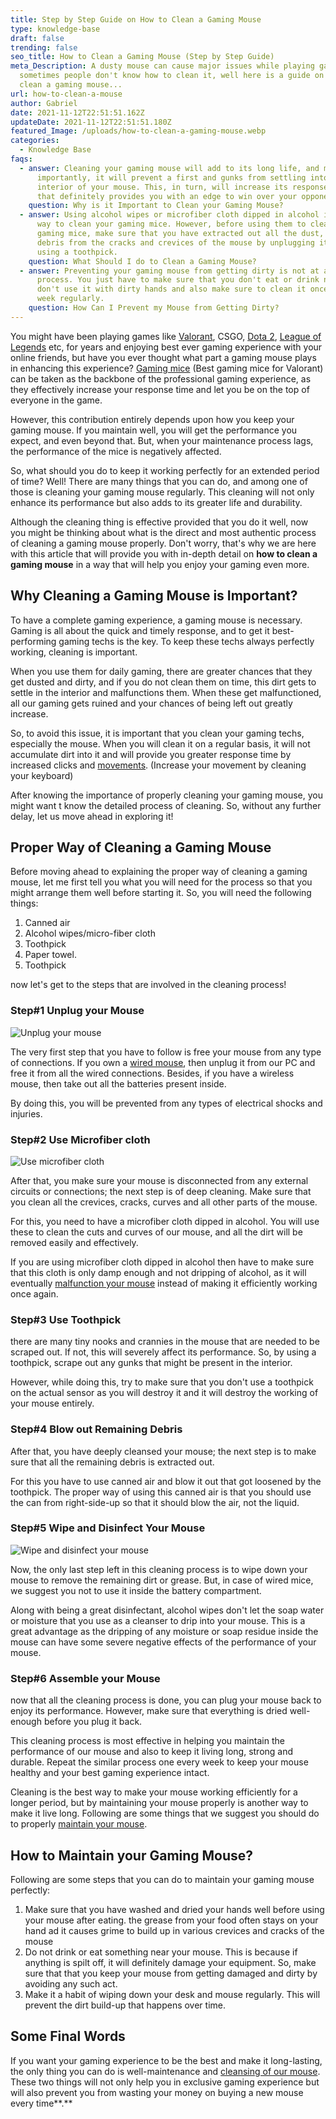 ```yaml
---
title: Step by Step Guide on How to Clean a Gaming Mouse
type: knowledge-base
draft: false
trending: false
seo_title: How to Clean a Gaming Mouse (Step by Step Guide)
meta_Description: A dusty mouse can cause major issues while playing games,
  sometimes people don't know how to clean it, well here is a guide on how to
  clean a gaming mouse...
url: how-to-clean-a-mouse
author: Gabriel
date: 2021-11-12T22:51:51.162Z
updateDate: 2021-11-12T22:51:51.180Z
featured_Image: /uploads/how-to-clean-a-gaming-mouse.webp
categories:
  - Knowledge Base
faqs:
  - answer: Cleaning your gaming mouse will add to its long life, and most
      importantly, it will prevent a first and gunks from settling into the
      interior of your mouse. This, in turn, will increase its response time
      that definitely provides you with an edge to win over your opponents.
    question: Why is it Important to Clean your Gaming Mouse?
  - answer: Using alcohol wipes or microfiber cloth dipped in alcohol is the best
      way to clean your gaming mice. However, before using them to clean your
      gaming mice, make sure that you have extracted out all the dust, dirt, and
      debris from the cracks and crevices of the mouse by unplugging it and
      using a toothpick.
    question: What Should I do to Clean a Gaming Mouse?
  - answer: Preventing your gaming mouse from getting dirty is not at all difficult
      process. You just have to make sure that you don't eat or drink near it,
      don't use it with dirty hands and also make sure to clean it once every
      week regularly.
    question: How Can I Prevent my Mouse from Getting Dirty?
---
```

You might have been playing games like [Valorant](https://playvalorant.com/), CSGO, [Dota 2](https://www.dota2.com/home), [League of Legends](https://na.leagueoflegends.com/en-us/) etc, for years and enjoying best ever gaming experience with your online friends, but have you ever thought what part a gaming mouse plays in enhancing this experience? [Gaming mice](https://gamingtechies.com/best-mouse-for-valorant/) (Best gaming mice for Valorant) can be taken as the backbone of the professional gaming experience, as they effectively increase your response time and let you be on the top of everyone in the game. 

However, this contribution entirely depends upon how you keep your gaming mouse. If you maintain well, you will get the performance you expect, and even beyond that. But, when your maintenance process lags, the performance of the mice is negatively affected. 

So, what should you do to keep it working perfectly for an extended period of time? Well! There are many things that you can do, and among one of those is cleaning your gaming mouse regularly. This cleaning will not only enhance its performance but also adds to its greater life and durability. 

Although the cleaning thing is effective provided that you do it well, now you might be thinking about what is the direct and most authentic process of cleaning a gaming mouse properly. Don't worry, that's why we are here with this article that will provide you with in-depth detail on **how to clean a gaming mouse** in a way that will help you enjoy your gaming even more.

## Why Cleaning a Gaming Mouse is Important? 

To have a complete gaming experience, a gaming mouse is necessary. Gaming is all about the quick and timely response, and to get it best-performing gaming techs is the key. To keep these techs always perfectly working, cleaning is important.

When you use them for daily gaming, there are greater chances that they get dusted and dirty, and if you do not clean them on time, this dirt gets to settle in the interior and malfunctions them. When these get malfunctioned, all our gaming gets ruined and your chances of being left out greatly increase. 

So, to avoid this issue, it is important that you clean your gaming techs, especially the mouse. When you will clean it on a regular basis, it will not accumulate dirt into it and will provide you greater response time by increased clicks and [movements](https://gamingtechies.com/how-to-clean-keyboard/). (Increase your movement by cleaning your keyboard)

After knowing the importance of properly cleaning your gaming mouse, you might want t know the detailed process of cleaning. So, without any further delay, let us move ahead in exploring it! 

## Proper Way of Cleaning a Gaming Mouse 

Before moving ahead to explaining the proper way of cleaning a gaming mouse, let me first tell you what you will need for the process so that you might arrange them well before starting it. So, you will need the following things: 

1. Canned air
2. Alcohol wipes/micro-fiber cloth
3. Toothpick 
4. Paper towel. 
5. Toothpick 

now let's get to the steps that are involved in the cleaning process!

### Step#1 Unplug your Mouse 

![Unplug your mouse](/uploads/unplug-your-mouse.webp "Unplug your mouse")

The very first step that you have to follow is free your mouse from any type of connections. If you own a [wired mouse](https://www.a4tech.com/products.aspx?id=9), then unplug it from our PC and free it from all the wired connections. Besides, if you have a wireless mouse, then take out all the batteries present inside.

By doing this, you will be prevented from any types of electrical shocks and injuries. 

### Step#2 Use Microfiber cloth 

![Use microfiber cloth](/uploads/use-microfiber-cloth.webp "Use microfiber cloth")

After that, you make sure your mouse is disconnected from any external circuits or connections; the next step is of deep cleaning. Make sure that you clean all the crevices, cracks, curves and all other parts of the mouse. 

For this, you need to have a microfiber cloth dipped in alcohol. You will use these to clean the cuts and curves of our mouse, and all the dirt will be removed easily and effectively. 

If you are using microfiber cloth dipped in alcohol then have to make sure that this cloth is only damp enough and not dripping of alcohol, as it will eventually [malfunction your mouse](https://www.lifewire.com/my-mouse-wont-work-2640089) instead of making it efficiently working once again. 

### Step#3 Use Toothpick 

there are many tiny nooks and crannies in the mouse that are needed to be scraped out. If not, this will severely affect its performance. So, by using a toothpick, scrape out any gunks that might be present in the interior. 

However, while doing this, try to make sure that you don't use a toothpick on the actual sensor as you will destroy it and it will destroy the working of your mouse entirely. 

### Step#4 Blow out Remaining Debris

After that, you have deeply cleansed your mouse; the next step is to make sure that all the remaining debris is extracted out. 

For this you have to use canned air and blow it out that got loosened by the toothpick. The proper way of using this canned air is that you should use the can from right-side-up so that it should blow the air, not the liquid. 

### Step#5 Wipe and Disinfect Your Mouse

![Wipe and disinfect your mouse](/uploads/wipe-and-disinfect-your-mouse.webp "Wipe and disinfect your mouse")

Now, the only last step left in this cleaning process is to wipe down your mouse to remove the remaining dirt or grease. But, in case of wired mice, we suggest you not to use it inside the battery compartment. 

Along with being a great disinfectant, alcohol wipes don't let the soap water or moisture that you use as a cleanser to drip into your mouse. This is a great advantage as the dripping of any moisture or soap residue inside the mouse can have some severe negative effects of the performance of your mouse. 

### Step#6 Assemble your Mouse

now that all the cleaning process is done, you can plug your mouse back to enjoy its performance. However, make sure that everything is dried well-enough before you plug it back. 

This cleaning process is most effective in helping you maintain the performance of our mouse and also to keep it living long, strong and durable. Repeat the similar process one every week to keep your mouse healthy and your best gaming experience intact. 

Cleaning is the best way to make your mouse working efficiently for a longer period, but by maintaining your mouse properly is another way to make it live long. Following are some things that we suggest you should do to properly [maintain your mouse](http://www.yourcompguy.com/Mouse.html).

## How to Maintain your Gaming Mouse? 

Following are some steps that you can do to maintain your gaming mouse perfectly: 

1. Make sure that you have washed and dried your hands well before using your mouse after eating. the grease from your food often stays on your hand ad it causes grime to build up in various crevices and cracks of the mouse 
2. Do not drink or eat something near your mouse. This is because if anything is spilt off, it will definitely damage your equipment. So, make sure that that you keep your mouse from getting damaged and dirty by avoiding any such act. 
3. Make it a habit of wiping down your desk and mouse regularly. This will prevent the dirt build-up that happens over time.

## **Some Final Words** 

If you want your gaming experience to be the best and make it long-lasting, the only thing you can do is well-maintenance and [cleansing of our mouse](https://edu.gcfglobal.org/en/computerbasics/keeping-your-computer-clean/1/). These two things will not only help you in exclusive gaming experience but will also prevent you from wasting your money on buying a new mouse every time**.**